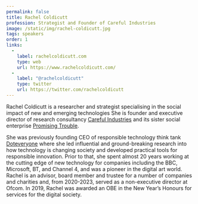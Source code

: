 ```yaml
---
permalink: false
title: Rachel Coldicutt
profession: Strategist and Founder of Careful Industries
image: /static/img/rachel-coldicutt.jpg
tags: speakers
order: 1
links:
  -
    label: rachelcoldicutt.com
    type: web
    url: https://www.rachelcoldicutt.com/
  -
    label: "@rachelcoldicutt"
    type: twitter
    url: https://twitter.com/rachelcoldicutt
---
```


Rachel Coldicutt is a researcher and strategist specialising in the social impact of new and emerging technologies She is founder and executive director of research consultancy [Careful Industries](https://www.careful.industries/) and its sister social enterprise [Promising Trouble](https://www.promisingtrouble.net/).

She was previously founding CEO of responsible technology think tank [Doteveryone](https://www.doteveryone.org.uk/) where she led influential and ground-breaking research into how technology is changing society and developed practical tools for responsible innovation. Prior to that, she spent almost 20 years working at the cutting edge of new technology for companies including the BBC, Microsoft, BT, and Channel 4, and was a pioneer in the digital art world. Rachel is an advisor, board member and trustee for a number of companies and charities and, from 2020-2023, served as a non-executive director at Ofcom. In 2019, Rachel was awarded an OBE in the New Year’s Honours for services for the digital society.
